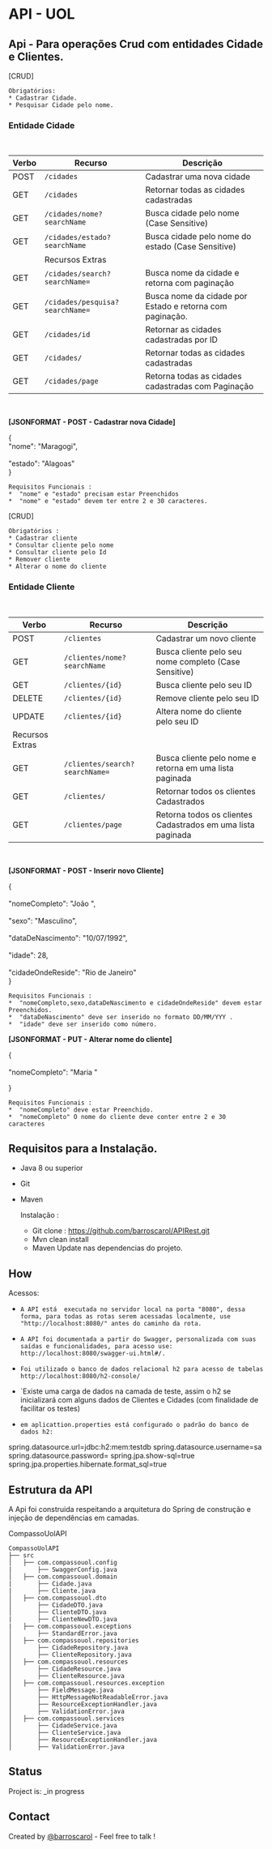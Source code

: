 # API - UOL


## Api - Para operações Crud com entidades Cidade e Clientes.

[CRUD]
    
    Obrigatórios:
    * Cadastrar Cidade.
    * Pesquisar Cidade pelo nome.

### Entidade Cidade

<br>

| Verbo  | Recurso                         | Descrição                                                                  |
| ------ | --------------------------------| -------------------------------------------------------------------------- |
| POST   | `/cidades`                      | Cadastrar uma nova cidade                                                  |
| GET    | `/cidades `                     | Retornar todas as cidades cadastradas                                      |
| GET    | `/cidades/nome?searchName`      | Busca cidade pelo nome (Case Sensitive)                                    |
| GET    | `/cidades/estado?searchName`    | Busca cidade pelo nome do estado (Case Sensitive)                          |
|        | Recursos Extras                 |                                                                            |
| GET    | `/cidades/search?searchName=`   | Busca nome da cidade e retorna com paginação                               |
| GET    | `/cidades/pesquisa?searchName=` | Busca nome da cidade por Estado e retorna com paginação.                   |
| GET    | `/cidades/id`                   | Retornar as cidades cadastradas por ID                                     |
| GET    | `/cidades/                     `| Retornar todas as cidades cadastradas                                      |
| GET    | `/cidades/page`                 | Retorna todas as cidades cadastradas com Paginação                         |

</br>




<b>[JSONFORMAT  - POST - Cadastrar nova Cidade]</b>

{
        <br>"nome": "Maragogi",</br>
        <br> "estado": "Alagoas"</br>
}

      
    Requisitos Funcionais :
    *  "nome" e "estado" precisam estar Preenchidos 
    *  "nome" e "estado" devem ter entre 2 e 30 caracteres. 
    
    
  
[CRUD]
    
    Obrigatórios :
    * Cadastrar cliente
    * Consultar cliente pelo nome
    * Consultar cliente pelo Id
    * Remover cliente
    * Alterar o nome do cliente

### Entidade Cliente

<br>

| Verbo  | Recurso                         | Descrição                                                                  |
| ------ | --------------------------------| -------------------------------------------------------------------------- |
| POST   | `/clientes`                     | Cadastrar um novo cliente                                                  |
| GET    | `/clientes/nome?searchName `    | Busca cliente pelo seu nome completo (Case Sensitive)                      |
| GET    | `/clientes/{id} `               | Busca cliente pelo seu ID                                                  |
| DELETE | `/clientes/{id} `               | Remove cliente pelo seu ID                                                 |
| UPDATE | `/clientes/{id} `               | Altera nome do cliente pelo seu ID                                         |
| Recursos Extras                          |                                                                            |
| GET    | `/clientes/search?searchName=`  | Busca cliente pelo nome e retorna em uma lista paginada                    |
| GET    | `/clientes/`                    | Retornar todos os clientes Cadastrados                                     |
| GET    | `/clientes/page`                | Retorna todos os clientes Cadastrados em uma lista paginada                |

</br>

<b>[JSONFORMAT  - POST - Inserir novo Cliente]</b>

 {        
      <br>  "nomeCompleto": "João ",</br>
      <br>  "sexo": "Masculino",</br>
      <br>  "dataDeNascimento": "10/07/1992",</br>
      <br>  "idade": 28,</br>
      <br>  "cidadeOndeReside": "Rio de Janeiro"</br>
 }

      
    Requisitos Funcionais :
    *  "nomeCompleto,sexo,dataDeNascimento e cidadeOndeReside" devem estar Preenchidos. 
    *  "dataDeNascimento" deve ser inserido no formato DD/MM/YYY . 
    *  "idade" deve ser inserido como número.

<b>[JSONFORMAT  - PUT - Alterar nome do cliente]</b>

 {        
      <br>  "nomeCompleto": "Maria "</br>

 }

      
    Requisitos Funcionais :
    *  "nomeCompleto" deve estar Preenchido. 
    *  "nomeCompleto" O nome do cliente deve conter entre 2 e 30 caracteres 
   

## Requisitos para a Instalação.
* Java 8 ou superior
* Git
* Maven
      
    Instalação :
    *  Git clone : https://github.com/barroscarol/APIRest.git
    *  Mvn clean install
    *  Maven Update nas dependencias do projeto.

## How
Acessos:

* `A API está  executada no servidor local na porta "8080", dessa forma, para todas as rotas serem acessadas localmente, use "http://localhost:8080/" antes do caminho da rota.`

* `A API foi documentada a partir do Swagger, personalizada com suas saídas e funcionalidades, para acesso use: http://localhost:8080/swagger-ui.html#/.`

* `Foi utilizado o banco de dados relacional h2 para acesso de tabelas http://localhost:8080/h2-console/`

* `Existe uma carga de dados na camada de teste, assim o h2 se inicializará com alguns dados de Clientes e Cidades (com finalidade de facilitar os testes)

* `em aplicattion.properties está configurado o padrão do banco de dados h2:` 

spring.datasource.url=jdbc:h2:mem:testdb
spring.datasource.username=sa
spring.datasource.password=
spring.jpa.show-sql=true
spring.jpa.properties.hibernate.format_sql=true


## Estrutura da API

A Api foi construida respeitando a arquitetura do Spring de construção e injeção de dependências em camadas.

 CompassoUolAPI 
```
CompassoUolAPI
├── src
│   ├── com.compassouol.config
|       ├── SwaggerConfig.java
│   ├── com.compassouol.domain
|       ├── Cidade.java
|       ├── Cliente.java
│   ├── com.compassouol.dto
│       ├── CidadeDTO.java
│       ├── ClienteDTO.java
|       ├── ClienteNewDTO.java
|   ├── com.compassouol.exceptions
│       ├── StandardError.java
│   ├── com.compassouol.repositories
│       ├── CidadeRepository.java
│       ├── ClienteRepository.java
│   ├── com.compassouol.resources
│       ├── CidadeResource.java
│       ├── ClienteResource.java
│   ├── com.compassouol.resources.exception
│       ├── FieldMessage.java
│       ├── HttpMessageNotReadableError.java
│       ├── ResourceExceptionHandler.java
│       ├── ValidationError.java
│   ├── com.compassouol.services
│       ├── CidadeService.java
│       ├── ClienteService.java
│       ├── ResourceExceptionHandler.java
│       ├── ValidationError.java
```
## Status
Project is: _in progress

## Contact
Created by [@barroscarol](https://github.com/barroscarol) - Feel free to talk !
